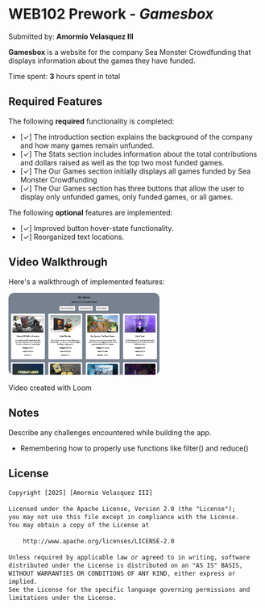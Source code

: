 # WEB102 Prework - *Gamesbox*

Submitted by: **Amormio Velasquez III**

**Gamesbox** is a website for the company Sea Monster Crowdfunding that displays information about the games they have funded.

Time spent: **3** hours spent in total

## Required Features

The following **required** functionality is completed:

* [✓] The introduction section explains the background of the company and how many games remain unfunded.
* [✓] The Stats section includes information about the total contributions and dollars raised as well as the top two most funded games.
* [✓] The Our Games section initially displays all games funded by Sea Monster Crowdfunding
* [✓] The Our Games section has three buttons that allow the user to display only unfunded games, only funded games, or all games.

The following **optional** features are implemented:

* [✓] Improved button hover-state functionality.
* [✓] Reorganized text locations.


## Video Walkthrough

Here's a walkthrough of implemented features:

<!-- <img src='https://www.loom.com/share/1a3dcbb92d39454c855362a589c84ea2?sid=9b9d6aea-8c25-43de-843b-26ace882a6ce' title='Video Walkthrough' width='' alt='Video Walkthrough' /> -->
<a href="https://www.loom.com/share/1a3dcbb92d39454c855362a589c84ea2?sid=9b9d6aea-8c25-43de-843b-26ace882a6ce" target="_blank">
    <img src="./assets/preview.png" alt="Loom Video Walkthrough" style="width: 300px; border-radius: 10px;" />
</a>

<!-- Replace this with whatever GIF tool you used! -->
Video created with Loom  
<!-- Recommended tools:
[Kap](https://getkap.co/) for macOS
[ScreenToGif](https://www.screentogif.com/) for Windows
[peek](https://github.com/phw/peek) for Linux. -->

## Notes

Describe any challenges encountered while building the app.
- Remembering how to properly use functions like filter() and reduce()

## License

    Copyright [2025] [Amormio Velasquez III]

    Licensed under the Apache License, Version 2.0 (the "License");
    you may not use this file except in compliance with the License.
    You may obtain a copy of the License at

        http://www.apache.org/licenses/LICENSE-2.0

    Unless required by applicable law or agreed to in writing, software
    distributed under the License is distributed on an "AS IS" BASIS,
    WITHOUT WARRANTIES OR CONDITIONS OF ANY KIND, either express or implied.
    See the License for the specific language governing permissions and
    limitations under the License.
